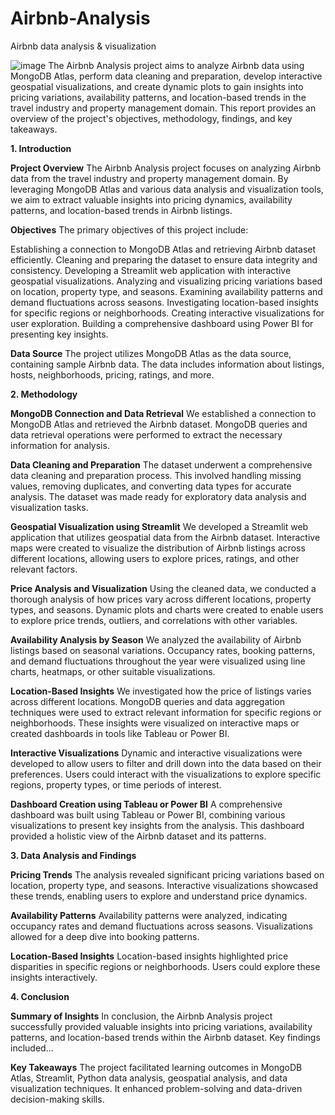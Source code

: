 # Airbnb-Analysis
Airbnb data analysis &amp; visualization

![image](https://github.com/RMadhumitha/Airbnb-Analysis/assets/62389715/0b84a492-a74a-45cc-83c4-c2880b062429)
The Airbnb Analysis project aims to analyze Airbnb data using MongoDB Atlas, perform data cleaning and preparation, develop interactive geospatial visualizations, and create dynamic plots to gain insights into pricing variations, availability patterns, and location-based trends in the travel industry and property management domain. This report provides an overview of the project's objectives, methodology, findings, and key takeaways.

**1. Introduction**

**Project Overview**
The Airbnb Analysis project focuses on analyzing Airbnb data from the travel industry and property management domain. By leveraging MongoDB Atlas and various data analysis and visualization tools, we aim to extract valuable insights into pricing dynamics, availability patterns, and location-based trends in Airbnb listings.

**Objectives**
The primary objectives of this project include:

Establishing a connection to MongoDB Atlas and retrieving Airbnb dataset efficiently.
Cleaning and preparing the dataset to ensure data integrity and consistency.
Developing a Streamlit web application with interactive geospatial visualizations.
Analyzing and visualizing pricing variations based on location, property type, and seasons.
Examining availability patterns and demand fluctuations across seasons.
Investigating location-based insights for specific regions or neighborhoods.
Creating interactive visualizations for user exploration.
Building a comprehensive dashboard using Power BI for presenting key insights.

**Data Source**
The project utilizes MongoDB Atlas as the data source, containing sample Airbnb data. The data includes information about listings, hosts, neighborhoods, pricing, ratings, and more.

**2. Methodology**

**MongoDB Connection and Data Retrieval**
We established a connection to MongoDB Atlas and retrieved the Airbnb dataset. MongoDB queries and data retrieval operations were performed to extract the necessary information for analysis.

**Data Cleaning and Preparation**
The dataset underwent a comprehensive data cleaning and preparation process. This involved handling missing values, removing duplicates, and converting data types for accurate analysis. The dataset was made ready for exploratory data analysis and visualization tasks.

**Geospatial Visualization using Streamlit**
We developed a Streamlit web application that utilizes geospatial data from the Airbnb dataset. Interactive maps were created to visualize the distribution of Airbnb listings across different locations, allowing users to explore prices, ratings, and other relevant factors.

**Price Analysis and Visualization**
Using the cleaned data, we conducted a thorough analysis of how prices vary across different locations, property types, and seasons. Dynamic plots and charts were created to enable users to explore price trends, outliers, and correlations with other variables.

**Availability Analysis by Season**
We analyzed the availability of Airbnb listings based on seasonal variations. Occupancy rates, booking patterns, and demand fluctuations throughout the year were visualized using line charts, heatmaps, or other suitable visualizations.

**Location-Based Insights**
We investigated how the price of listings varies across different locations. MongoDB queries and data aggregation techniques were used to extract relevant information for specific regions or neighborhoods. These insights were visualized on interactive maps or created dashboards in tools like Tableau or Power BI.

**Interactive Visualizations**
Dynamic and interactive visualizations were developed to allow users to filter and drill down into the data based on their preferences. Users could interact with the visualizations to explore specific regions, property types, or time periods of interest.

**Dashboard Creation using Tableau or Power BI**
A comprehensive dashboard was built using Tableau or Power BI, combining various visualizations to present key insights from the analysis. This dashboard provided a holistic view of the Airbnb dataset and its patterns.

**3. Data Analysis and Findings**

**Pricing Trends**
The analysis revealed significant pricing variations based on location, property type, and seasons. Interactive visualizations showcased these trends, enabling users to explore and understand price dynamics.

**Availability Patterns**
Availability patterns were analyzed, indicating occupancy rates and demand fluctuations across seasons. Visualizations allowed for a deep dive into booking patterns.

**Location-Based Insights**
Location-based insights highlighted price disparities in specific regions or neighborhoods. Users could explore these insights interactively.

**4. Conclusion**

**Summary of Insights**
In conclusion, the Airbnb Analysis project successfully provided valuable insights into pricing variations, availability patterns, and location-based trends within the Airbnb dataset. Key findings included...

**Key Takeaways**
The project facilitated learning outcomes in MongoDB Atlas, Streamlit, Python data analysis, geospatial analysis, and data visualization techniques. It enhanced problem-solving and data-driven decision-making skills.
